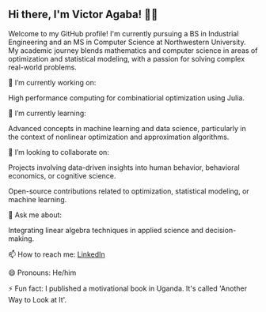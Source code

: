## Hi there, I'm Victor Agaba! 👋🏾
Welcome to my GitHub profile! I'm currently pursuing a BS in Industrial Engineering and an MS in Computer Science at Northwestern University. My academic journey blends mathematics and computer science in areas of optimization and statistical modeling, with a passion for solving complex real-world problems.

🔭 I’m currently working on:

High performance computing for combinatiorial optimization using Julia.

🌱 I’m currently learning:

Advanced concepts in machine learning and data science, particularly in the context of nonlinear optimization and approximation algorithms.

👯 I’m looking to collaborate on:

Projects involving data-driven insights into human behavior, behavioral economics, or cognitive science.

Open-source contributions related to optimization, statistical modeling, or machine learning.

💬 Ask me about:

Integrating linear algebra techniques in applied science and decision-making.

📫 How to reach me: [LinkedIn](https://www.linkedin.com/in/victor-agaba)

😄 Pronouns: He/him

⚡ Fun fact: I published a motivational book in Uganda. It's called 'Another Way to Look at It'.
